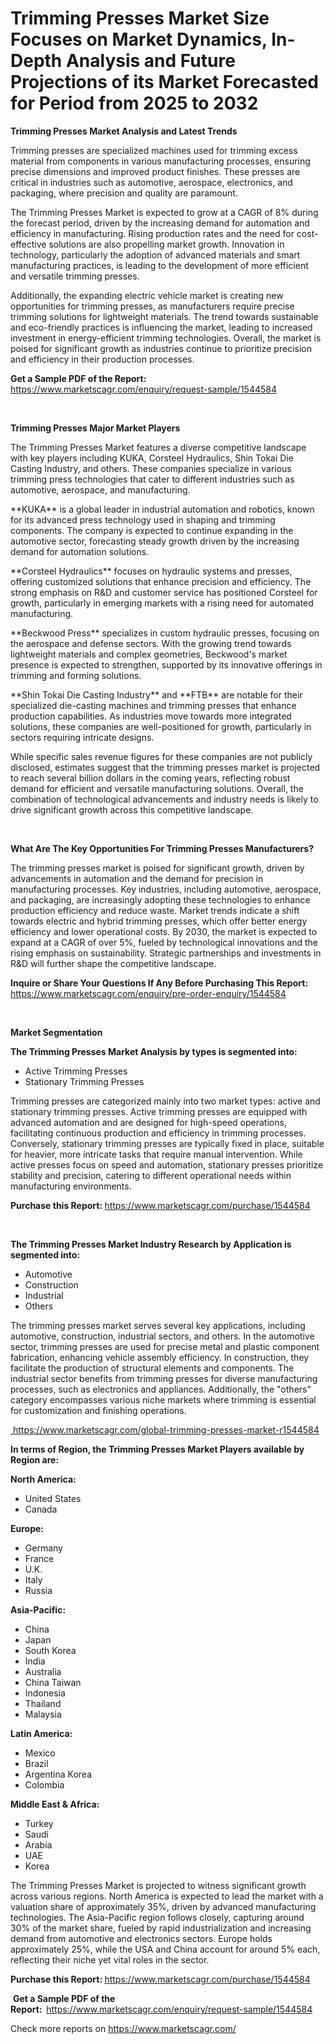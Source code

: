 <p><h1>Trimming Presses Market Size Focuses on Market Dynamics, In-Depth Analysis and Future Projections of its Market Forecasted for Period from 2025 to 2032</h1></p><p><strong>Trimming Presses Market Analysis and Latest Trends</strong></p>
<p><p>Trimming presses are specialized machines used for trimming excess material from components in various manufacturing processes, ensuring precise dimensions and improved product finishes. These presses are critical in industries such as automotive, aerospace, electronics, and packaging, where precision and quality are paramount.</p><p>The Trimming Presses Market is expected to grow at a CAGR of 8% during the forecast period, driven by the increasing demand for automation and efficiency in manufacturing. Rising production rates and the need for cost-effective solutions are also propelling market growth. Innovation in technology, particularly the adoption of advanced materials and smart manufacturing practices, is leading to the development of more efficient and versatile trimming presses.</p><p>Additionally, the expanding electric vehicle market is creating new opportunities for trimming presses, as manufacturers require precise trimming solutions for lightweight materials. The trend towards sustainable and eco-friendly practices is influencing the market, leading to increased investment in energy-efficient trimming technologies. Overall, the market is poised for significant growth as industries continue to prioritize precision and efficiency in their production processes.</p></p>
<p><strong>Get a Sample PDF of the Report:&nbsp;</strong> <a href="https://www.marketscagr.com/enquiry/request-sample/1544584?utm_campaign=2446&utm_medium=2&utm_source=Github&utm_content=ia&utm_term=17022025&utm_id=trimming-presses">https://www.marketscagr.com/enquiry/request-sample/1544584</a></p>
<p>&nbsp;</p>
<p><strong>Trimming Presses Major Market Players</strong></p>
<p><p>The Trimming Presses Market features a diverse competitive landscape with key players including KUKA, Corsteel Hydraulics, Shin Tokai Die Casting Industry, and others. These companies specialize in various trimming press technologies that cater to different industries such as automotive, aerospace, and manufacturing.</p><p>**KUKA** is a global leader in industrial automation and robotics, known for its advanced press technology used in shaping and trimming components. The company is expected to continue expanding in the automotive sector, forecasting steady growth driven by the increasing demand for automation solutions.</p><p>**Corsteel Hydraulics** focuses on hydraulic systems and presses, offering customized solutions that enhance precision and efficiency. The strong emphasis on R&D and customer service has positioned Corsteel for growth, particularly in emerging markets with a rising need for automated manufacturing.</p><p>**Beckwood Press** specializes in custom hydraulic presses, focusing on the aerospace and defense sectors. With the growing trend towards lightweight materials and complex geometries, Beckwood's market presence is expected to strengthen, supported by its innovative offerings in trimming and forming solutions.</p><p>**Shin Tokai Die Casting Industry** and **FTB** are notable for their specialized die-casting machines and trimming presses that enhance production capabilities. As industries move towards more integrated solutions, these companies are well-positioned for growth, particularly in sectors requiring intricate designs.</p><p>While specific sales revenue figures for these companies are not publicly disclosed, estimates suggest that the trimming presses market is projected to reach several billion dollars in the coming years, reflecting robust demand for efficient and versatile manufacturing solutions. Overall, the combination of technological advancements and industry needs is likely to drive significant growth across this competitive landscape.</p></p>
<p>&nbsp;</p>
<p><strong>What Are The Key Opportunities For Trimming Presses Manufacturers?</strong></p>
<p><p>The trimming presses market is poised for significant growth, driven by advancements in automation and the demand for precision in manufacturing processes. Key industries, including automotive, aerospace, and packaging, are increasingly adopting these technologies to enhance production efficiency and reduce waste. Market trends indicate a shift towards electric and hybrid trimming presses, which offer better energy efficiency and lower operational costs. By 2030, the market is expected to expand at a CAGR of over 5%, fueled by technological innovations and the rising emphasis on sustainability. Strategic partnerships and investments in R&D will further shape the competitive landscape.</p></p>
<p><strong>Inquire or Share Your Questions If Any Before Purchasing This Report:</strong> <a href="https://www.marketscagr.com/enquiry/pre-order-enquiry/1544584?utm_campaign=2446&utm_medium=2&utm_source=Github&utm_content=ia&utm_term=17022025&utm_id=trimming-presses">https://www.marketscagr.com/enquiry/pre-order-enquiry/1544584</a></p>
<p>&nbsp;</p>
<p><strong>Market Segmentation</strong></p>
<p><strong>The Trimming Presses Market Analysis by types is segmented into:</strong></p>
<p><ul><li>Active Trimming Presses</li><li>Stationary Trimming Presses</li></ul></p>
<p><p>Trimming presses are categorized mainly into two market types: active and stationary trimming presses. Active trimming presses are equipped with advanced automation and are designed for high-speed operations, facilitating continuous production and efficiency in trimming processes. Conversely, stationary trimming presses are typically fixed in place, suitable for heavier, more intricate tasks that require manual intervention. While active presses focus on speed and automation, stationary presses prioritize stability and precision, catering to different operational needs within manufacturing environments.</p></p>
<p><strong>Purchase this Report:&nbsp;</strong><a href="https://www.marketscagr.com/purchase/1544584?utm_campaign=2446&utm_medium=2&utm_source=Github&utm_content=ia&utm_term=17022025&utm_id=trimming-presses">https://www.marketscagr.com/purchase/1544584</a></p>
<p>&nbsp;</p>
<p><strong>The Trimming Presses Market Industry Research by Application is segmented into:</strong></p>
<p><ul><li>Automotive</li><li>Construction</li><li>Industrial</li><li>Others</li></ul></p>
<p><p>The trimming presses market serves several key applications, including automotive, construction, industrial sectors, and others. In the automotive sector, trimming presses are used for precise metal and plastic component fabrication, enhancing vehicle assembly efficiency. In construction, they facilitate the production of structural elements and components. The industrial sector benefits from trimming presses for diverse manufacturing processes, such as electronics and appliances. Additionally, the "others" category encompasses various niche markets where trimming is essential for customization and finishing operations.</p></p>
<p><a href="https://www.marketscagr.com/global-trimming-presses-market-r1544584?utm_campaign=2446&utm_medium=2&utm_source=Github&utm_content=ia&utm_term=17022025&utm_id=trimming-presses">&nbsp;https://www.marketscagr.com/global-trimming-presses-market-r1544584</a></p>
<p><strong>In terms of Region, the Trimming Presses Market Players available by Region are:</strong></p>
<p>
    <p> <strong> North America: </strong>
        <ul>
            <li>United States</li>
            <li>Canada</li>
        </ul>
        </p> 
    <p> <strong> Europe: </strong>
        <ul>
            <li>Germany</li>
            <li>France</li>
            <li>U.K.</li>
            <li>Italy</li>
            <li>Russia</li>
        </ul>
        </p> 
    <p> <strong> Asia-Pacific: </strong>
        <ul>
            <li>China</li>
            <li>Japan</li>
            <li>South Korea</li>
            <li>India</li>
            <li>Australia</li>
            <li>China Taiwan</li>
            <li>Indonesia</li>
            <li>Thailand</li>
            <li>Malaysia</li>
        </ul>
        </p> 
    <p> <strong> Latin America: </strong>
        <ul>
            <li>Mexico</li>
            <li>Brazil</li>
            <li>Argentina Korea</li>
            <li>Colombia</li>
        </ul>
        </p> 
    <p> <strong> Middle East & Africa: </strong>
        <ul>
            <li>Turkey</li>
            <li>Saudi</li>
            <li>Arabia</li>
            <li>UAE</li>
            <li>Korea</li>
        </ul>
    </p>
    </p>
<p><p>The Trimming Presses Market is projected to witness significant growth across various regions. North America is expected to lead the market with a valuation share of approximately 35%, driven by advanced manufacturing technologies. The Asia-Pacific region follows closely, capturing around 30% of the market share, fueled by rapid industrialization and increasing demand from automotive and electronics sectors. Europe holds approximately 25%, while the USA and China account for around 5% each, reflecting their niche yet vital roles in the sector.</p></p>
<p><strong>Purchase this Report: </strong><a href="https://www.marketscagr.com/purchase/1544584?utm_campaign=2446&utm_medium=2&utm_source=Github&utm_content=ia&utm_term=17022025&utm_id=trimming-presses">https://www.marketscagr.com/purchase/1544584</a></p>
<p>&nbsp;<strong>Get a Sample PDF of the Report:&nbsp;&nbsp;</strong><a href="https://www.marketscagr.com/enquiry/request-sample/1544584?utm_campaign=2446&utm_medium=2&utm_source=Github&utm_content=ia&utm_term=17022025&utm_id=trimming-presses">https://www.marketscagr.com/enquiry/request-sample/1544584</a></p>
<p><strong></strong></p>
<p>Check more reports on <a href="https://www.marketscagr.com/?utm_campaign=2446&utm_medium=2&utm_source=Github&utm_content=ia&utm_term=17022025&utm_id=trimming-presses">https://www.marketscagr.com/</a></p>